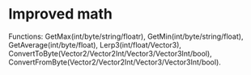 # Improved math
Functions:
GetMax(int/byte/string/floatr),
GetMin(int/byte/string/float),
GetAverage(int/byte/float),
Lerp3(int/float/Vector3),
ConvertToByte(Vector2/Vector2Int/Vector3/Vector3Int/bool),
ConvertFromByte(Vector2/Vector2Int/Vector3/Vector3Int/bool).
